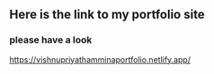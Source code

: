 
## Here is the link to my portfolio site
### please have a look

https://vishnupriyathamminaportfolio.netlify.app/
